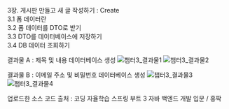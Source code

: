 3장. 게시판 만들고 새 글 작성하기 : Create    
3.1 폼 데이터란    
3.2 폼 데이터를 DTO로 받기    
3.3 DTO를 데이터베이스에 저장하기    
3.4 DB 데이터 조회하기    

결과물 A : 제목 및 내용 데이터베이스 생성
![챕터3_결과물1](https://github.com/fusiontwo/Coding_SelfLearning_SpringBoot3_JAVA_Backend_Basic_Developing/assets/101881124/8e6dd6ed-4cdf-4b26-9b53-239e16121ad9)
![챕터3_결과물2](https://github.com/fusiontwo/Coding_SelfLearning_SpringBoot3_JAVA_Backend_Basic_Developing/assets/101881124/2ab0a1df-e712-48d0-b2ab-1c924b8ad3ce)

결과물 B : 이메일 주소 및 비밀번호 데이터베이스 생성
![챕터3_결과물3](https://github.com/fusiontwo/Coding_SelfLearning_SpringBoot3_JAVA_Backend_Basic_Developing/assets/101881124/4b38049b-02c9-4972-bdb8-e82ed0b23748)
![챕터3_결과물4](https://github.com/fusiontwo/Coding_SelfLearning_SpringBoot3_JAVA_Backend_Basic_Developing/assets/101881124/51174600-81dd-4e33-830c-e7fb9d9982ca)

업로드한 소스 코드 출처 : 코딩 자율학습 스프링 부트 3 자바 백엔드 개발 입문 / 홍팍
